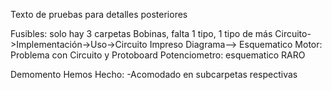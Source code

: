 Texto de pruebas para detalles posteriores

Fusibles: solo hay 3 carpetas
Bobinas, falta 1 tipo, 1 tipo de más
Circuito->Implementación->Uso->Circuito Impreso
Diagrama--> Esquematico
Motor: Problema con Circuito y Protoboard
Potenciometro: esquematico RARO

Demomento Hemos Hecho:
-Acomodado en subcarpetas respectivas
